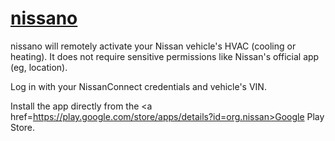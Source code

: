 # [nissano](https://github.com/wannamak/nissano)

nissano will remotely activate your Nissan vehicle's HVAC (cooling or heating).
It does not require sensitive permissions like Nissan's official app (eg, location).

Log in with your NissanConnect credentials and vehicle's VIN.

Install the app directly from the <a href=https://play.google.com/store/apps/details?id=org.nissan>Google Play Store</a>.

